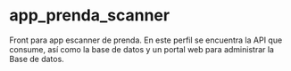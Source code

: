 # app_prenda_scanner

Front para app escanner de prenda. En este perfil se encuentra la API que consume, así como la base de datos y un portal web para administrar la Base de datos.
